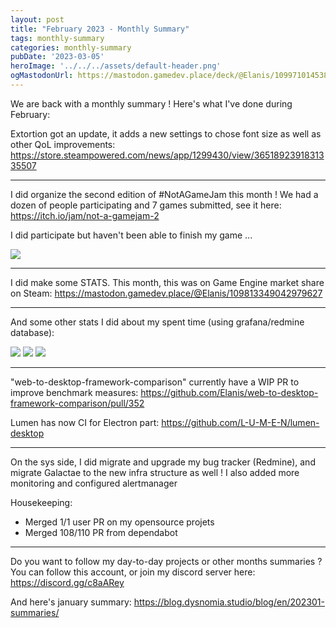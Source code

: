 ```yaml
---
layout: post
title: "February 2023 - Monthly Summary"
tags: monthly-summary
categories: monthly-summary
pubDate: '2023-03-05'
heroImage: '../../../assets/default-header.png'
ogMastodonUrl: https://mastodon.gamedev.place/deck/@Elanis/109971014538977292
---
```

We are back with a monthly summary ! Here's what I've done during February:

Extortion got an update, it adds a new settings to chose font size as well as other QoL improvements: https://store.steampowered.com/news/app/1299430/view/3651892391831335507

<hr />

I did organize the second edition of #NotAGameJam this month ! We had a dozen of people participating and 7 games submitted, see it here: https://itch.io/jam/not-a-gamejam-2

I did participate but haven't been able to finish my game ...

![](/assets/img/202302-summaries/002/door_fucked_up.gif)

<hr />

I did make some STATS. This month, this was on Game Engine market share on Steam: https://mastodon.gamedev.place/@Elanis/109813349042979627

<hr />

And some other stats I did about my spent time (using grafana/redmine database):

![](/assets/img/202302-summaries/004/0.png)
![](/assets/img/202302-summaries/004/1.png)
![](/assets/img/202302-summaries/004/2.png)

<hr />

"web-to-desktop-framework-comparison" currently have a WIP PR to improve benchmark measures: https://github.com/Elanis/web-to-desktop-framework-comparison/pull/352

Lumen has now CI for Electron part: https://github.com/L-U-M-E-N/lumen-desktop

<hr />

On the sys side, I did migrate and upgrade my bug tracker (Redmine), and migrate Galactae to the new infra structure as well ! I also added more monitoring and configured alertmanager

Housekeeping:
- Merged 1/1 user PR on my opensource projets
- Merged 108/110 PR from dependabot

<hr />

Do you want to follow my day-to-day projects or other months summaries ?
You can follow this account, or join my discord server here: https://discord.gg/c8aARey

And here's january summary: https://blog.dysnomia.studio/blog/en/202301-summaries/